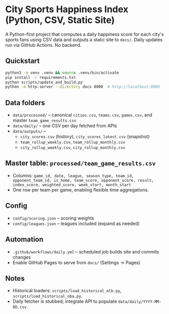 # City Sports Happiness Index (Python, CSV, Static Site)

A Python-first project that computes a daily happiness score for each city's sports fans using CSV data and outputs a static site to `docs/`. Daily updates run via GitHub Actions. No backend.

## Quickstart

```bash
python3 -m venv .venv && source .venv/bin/activate
pip install -r requirements.txt
python scripts/update_and_build.py
python -m http.server --directory docs 8000  # http://localhost:8000
```

## Data folders
- `data/processed/` – canonical `cities.csv`, `teams.csv`, `games.csv`, and master `team_game_results.csv`
- `data/daily/` – one CSV per day fetched from APIs
- `data/outputs/` –
  - `city_scores.csv` (history), `city_scores_latest.csv` (snapshot)
  - `team_rollup_weekly.csv`, `team_rollup_monthly.csv`
  - `city_rollup_weekly.csv`, `city_rollup_monthly.csv`

## Master table: `processed/team_game_results.csv`
- Columns: `game_id, date, league, season_type, team_id, opponent_team_id, is_home, team_score, opponent_score, result, index_score, weighted_score, week_start, month_start`
- One row per team per game, enabling flexible time aggregations.

## Config
- `config/scoring.json` – scoring weights
- `config/leagues.json` – leagues included (expand as needed)

## Automation
- `.github/workflows/daily.yml` – scheduled job builds site and commits changes
- Enable GitHub Pages to serve from `docs/` (Settings → Pages)

## Notes
- Historical loaders: `scripts/load_historical_mlb.py`, `scripts/load_historical_nba.py`.
- Daily fetcher is stubbed; integrate API to populate `data/daily/YYYY-MM-DD.csv`. 